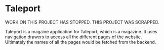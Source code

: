 # Taleport
WORK ON THIS PROJECT HAS STOPPED. THIS PROJECT WAS SCRAPPED.

Taleport is a magaine application for Taleport, which is a magazine. It uses navigation drawers to access all the different pages of the website. Ultimately the names of all the pages would be fetched from the backend. 
